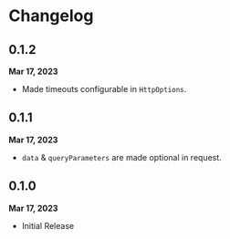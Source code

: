 # Changelog
## 0.1.2
**Mar 17, 2023**
- Made timeouts configurable in `HttpOptions`.

## 0.1.1
**Mar 17, 2023**
- `data` & `queryParameters` are made optional in request.

## 0.1.0
**Mar 17, 2023**
- Initial Release